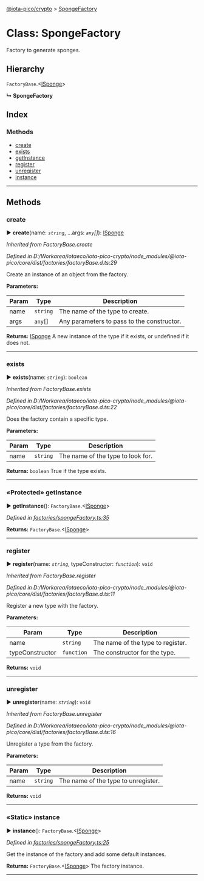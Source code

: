 [@iota-pico/crypto](../README.md) > [SpongeFactory](../classes/spongefactory.md)



# Class: SpongeFactory


Factory to generate sponges.

## Hierarchy


 `FactoryBase`.<[ISponge](../interfaces/isponge.md)>

**↳ SpongeFactory**







## Index

### Methods

* [create](spongefactory.md#create)
* [exists](spongefactory.md#exists)
* [getInstance](spongefactory.md#getinstance)
* [register](spongefactory.md#register)
* [unregister](spongefactory.md#unregister)
* [instance](spongefactory.md#instance)



---
## Methods
<a id="create"></a>

###  create

► **create**(name: *`string`*, ...args: *`any`[]*): [ISponge](../interfaces/isponge.md)



*Inherited from FactoryBase.create*

*Defined in D:/Workarea/iotaeco/iota-pico-crypto/node_modules/@iota-pico/core/dist/factories/factoryBase.d.ts:29*



Create an instance of an object from the factory.


**Parameters:**

| Param | Type | Description |
| ------ | ------ | ------ |
| name | `string`   |  The name of the type to create. |
| args | `any`[]   |  Any parameters to pass to the constructor. |





**Returns:** [ISponge](../interfaces/isponge.md)
A new instance of the type if it exists, or undefined if it does not.






___

<a id="exists"></a>

###  exists

► **exists**(name: *`string`*): `boolean`



*Inherited from FactoryBase.exists*

*Defined in D:/Workarea/iotaeco/iota-pico-crypto/node_modules/@iota-pico/core/dist/factories/factoryBase.d.ts:22*



Does the factory contain a specific type.


**Parameters:**

| Param | Type | Description |
| ------ | ------ | ------ |
| name | `string`   |  The name of the type to look for. |





**Returns:** `boolean`
True if the type exists.






___

<a id="getinstance"></a>

### «Protected» getInstance

► **getInstance**(): `FactoryBase`.<[ISponge](../interfaces/isponge.md)>



*Defined in [factories/spongeFactory.ts:35](https://github.com/iotaeco/iota-pico-crypto/blob/b5488d6/src/factories/spongeFactory.ts#L35)*





**Returns:** `FactoryBase`.<[ISponge](../interfaces/isponge.md)>





___

<a id="register"></a>

###  register

► **register**(name: *`string`*, typeConstructor: *`function`*): `void`



*Inherited from FactoryBase.register*

*Defined in D:/Workarea/iotaeco/iota-pico-crypto/node_modules/@iota-pico/core/dist/factories/factoryBase.d.ts:11*



Register a new type with the factory.


**Parameters:**

| Param | Type | Description |
| ------ | ------ | ------ |
| name | `string`   |  The name of the type to register. |
| typeConstructor | `function`   |  The constructor for the type. |





**Returns:** `void`





___

<a id="unregister"></a>

###  unregister

► **unregister**(name: *`string`*): `void`



*Inherited from FactoryBase.unregister*

*Defined in D:/Workarea/iotaeco/iota-pico-crypto/node_modules/@iota-pico/core/dist/factories/factoryBase.d.ts:16*



Unregister a type from the factory.


**Parameters:**

| Param | Type | Description |
| ------ | ------ | ------ |
| name | `string`   |  The name of the type to unregister. |





**Returns:** `void`





___

<a id="instance"></a>

### «Static» instance

► **instance**(): `FactoryBase`.<[ISponge](../interfaces/isponge.md)>



*Defined in [factories/spongeFactory.ts:25](https://github.com/iotaeco/iota-pico-crypto/blob/b5488d6/src/factories/spongeFactory.ts#L25)*



Get the instance of the factory and add some default instances.




**Returns:** `FactoryBase`.<[ISponge](../interfaces/isponge.md)>
The factory instance.






___


